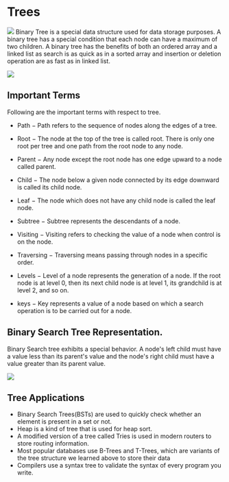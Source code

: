 # Trees 
![](https://liongueststudios.com/wp-content/uploads/2020/05/lionguest-studios-tree-data-structure-an-overview-blog-using-c-programming-language-1024x578.png)
Binary Tree is a special data structure used for data storage purposes. A binary tree has a special condition that each node can have a maximum of two children. A binary tree has the benefits of both an ordered array and a linked list as search is as quick as in a sorted array and insertion or deletion operation are as fast as in linked list.

![](https://www.tutorialspoint.com/data_structures_algorithms/images/binary_tree.jpg)

## Important Terms
Following are the important terms with respect to tree.

- Path − Path refers to the sequence of nodes along the edges of a tree.

- Root − The node at the top of the tree is called root. There is only one root per tree and one path from the root node to any node.

- Parent − Any node except the root node has one edge upward to a node called parent.

- Child − The node below a given node connected by its edge downward is called its child node.

- Leaf − The node which does not have any child node is called the leaf node.

- Subtree − Subtree represents the descendants of a node.

- Visiting − Visiting refers to checking the value of a node when control is on the node.

- Traversing − Traversing means passing through nodes in a specific order.

- Levels − Level of a node represents the generation of a node. If the root node is at level 0, then its next child node is at level 1, its grandchild is at level 2, and so on.

- keys − Key represents a value of a node based on which a search operation is to be carried out for a node.


## Binary Search Tree Representation.

Binary Search tree exhibits a special behavior. A node's left child must have a value less than its parent's value and the node's right child must have a value greater than its parent value.

![](https://www.tutorialspoint.com/data_structures_algorithms/images/binary_search_tree.jpg)
## Tree Applications
- Binary Search Trees(BSTs) are used to quickly check whether an element is present in a set or not.
- Heap is a kind of tree that is used for heap sort.
- A modified version of a tree called Tries is used in modern routers to store routing information.
- Most popular databases use B-Trees and T-Trees, which are variants of the tree structure we learned above to store their data
- Compilers use a syntax tree to validate the syntax of every program you write.

